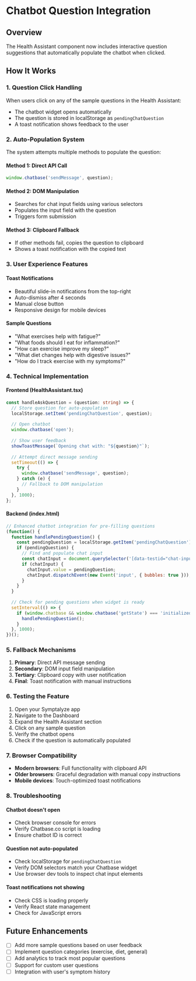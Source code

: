 # Chatbot Question Integration

## Overview
The Health Assistant component now includes interactive question suggestions that automatically populate the chatbot when clicked.

## How It Works

### 1. **Question Click Handling**
When users click on any of the sample questions in the Health Assistant:
- The chatbot widget opens automatically
- The question is stored in localStorage as `pendingChatQuestion`
- A toast notification shows feedback to the user

### 2. **Auto-Population System**
The system attempts multiple methods to populate the question:

#### Method 1: Direct API Call
```javascript
window.chatbase('sendMessage', question);
```

#### Method 2: DOM Manipulation
- Searches for chat input fields using various selectors
- Populates the input field with the question
- Triggers form submission

#### Method 3: Clipboard Fallback
- If other methods fail, copies the question to clipboard
- Shows a toast notification with the copied text

### 3. **User Experience Features**

#### Toast Notifications
- Beautiful slide-in notifications from the top-right
- Auto-dismiss after 4 seconds
- Manual close button
- Responsive design for mobile devices

#### Sample Questions
- "What exercises help with fatigue?"
- "What foods should I eat for inflammation?"
- "How can exercise improve my sleep?"
- "What diet changes help with digestive issues?"
- "How do I track exercise with my symptoms?"

### 4. **Technical Implementation**

#### Frontend (HealthAssistant.tsx)
```typescript
const handleAskQuestion = (question: string) => {
  // Store question for auto-population
  localStorage.setItem('pendingChatQuestion', question);
  
  // Open chatbot
  window.chatbase('open');
  
  // Show user feedback
  showToastMessage(`Opening chat with: "${question}"`);
  
  // Attempt direct message sending
  setTimeout(() => {
    try {
      window.chatbase('sendMessage', question);
    } catch (e) {
      // Fallback to DOM manipulation
    }
  }, 1000);
};
```

#### Backend (index.html)
```javascript
// Enhanced chatbot integration for pre-filling questions
(function() {
  function handlePendingQuestion() {
    const pendingQuestion = localStorage.getItem('pendingChatQuestion');
    if (pendingQuestion) {
      // Find and populate chat input
      const chatInput = document.querySelector('[data-testid="chat-input"], .chat-input, input[placeholder*="message"]');
      if (chatInput) {
        chatInput.value = pendingQuestion;
        chatInput.dispatchEvent(new Event('input', { bubbles: true }));
      }
    }
  }
  
  // Check for pending questions when widget is ready
  setInterval(() => {
    if (window.chatbase && window.chatbase('getState') === 'initialized') {
      handlePendingQuestion();
    }
  }, 1000);
})();
```

### 5. **Fallback Mechanisms**

1. **Primary**: Direct API message sending
2. **Secondary**: DOM input field manipulation
3. **Tertiary**: Clipboard copy with user notification
4. **Final**: Toast notification with manual instructions

### 6. **Testing the Feature**

1. Open your Symptalyze app
2. Navigate to the Dashboard
3. Expand the Health Assistant section
4. Click on any sample question
5. Verify the chatbot opens
6. Check if the question is automatically populated

### 7. **Browser Compatibility**

- **Modern browsers**: Full functionality with clipboard API
- **Older browsers**: Graceful degradation with manual copy instructions
- **Mobile devices**: Touch-optimized toast notifications

### 8. **Troubleshooting**

#### Chatbot doesn't open
- Check browser console for errors
- Verify Chatbase.co script is loading
- Ensure chatbot ID is correct

#### Question not auto-populated
- Check localStorage for `pendingChatQuestion`
- Verify DOM selectors match your Chatbase widget
- Use browser dev tools to inspect chat input elements

#### Toast notifications not showing
- Check CSS is loading properly
- Verify React state management
- Check for JavaScript errors

## Future Enhancements

- [ ] Add more sample questions based on user feedback
- [ ] Implement question categories (exercise, diet, general)
- [ ] Add analytics to track most popular questions
- [ ] Support for custom user questions
- [ ] Integration with user's symptom history
